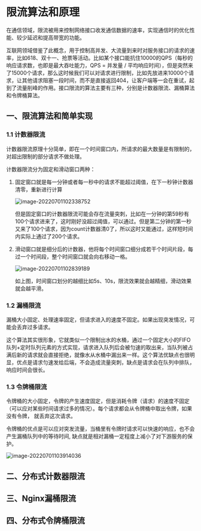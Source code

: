 # 限流算法和原理

在通信领域，限流被用来控制网络接口收发通信数据的速率，实现通信时的优化性能、较少延迟和提高带宽的功能。

互联网领域借鉴了此概念，用于控制高并发、大流量到来时对服务接口的请求的速率，比如618、双十一、抢票等活动。比如某个接口能抗住10000的QPS（每秒的响应请求数，也即是最大吞吐能力，QPS = 并发量 / 平均响应时间），但是突然来了15000个请求，那么这时候我们可以对请求进行限制，比如先放进来10000个请求，让其他请求阻塞一段时间，而不是直接返回404，让客户端等一会在重试，起到了流量削峰的作用。接口限流的算法主要有三种，分别是计数器限流、漏桶算法和令牌桶算法。

## 一、限流算法和简单实现

### 1.1 计数器限流

计数器限流原理十分简单，即在一个时间窗口内，所请求的最大数量是有限制的，对超出限制的部分请求不做处理。

计数器限流分为固定和滑动窗口两种：

1. 固定窗口就是每一分钟或者每一秒中的请求不能超过阈值，在下一秒钟计数器清零，重新进行计算

   ![image-20220701102338752](https://mypic-12138.oss-cn-beijing.aliyuncs.com/blog/picgo/image-20220701102338752.png)

   但是固定窗口的计数器限流可能会存在流量突刺，比如在一分钟的第59秒有100个请求进来了，这时刚好没超过阈值，可以通过。但是第二分钟的第一秒又来了100个请求，因为count计数器清0了，所以这时又能通过，这样短时间内实际上通过了200个请求。

2. 滑动窗口就是细分后的计数器，他将每个时间窗口细分成若干个时间片段，每过一个时间段，整个时间窗口就会向右移动一格。

   ![image-20220701102839189](https://mypic-12138.oss-cn-beijing.aliyuncs.com/blog/picgo/image-20220701102839189.png)

   如上图，时间窗口划分的越细比如5s、10s，限流效果就会越精细，滑动效果就会越平滑。

### 1.2 漏桶限流

漏桶大小固定、处理速率固定，但请求进入的速度不固定。如果出现突发情况，可能会丢弃过多请求。

这个算法其实很形象，它就类似一个限制出水的水桶，通过一个固定大小的FIFO队列+定时队列元素的方式实现，请求进入队列后会被匀速的取出来，当队列被占满后新的请求就会直接拒绝，就像水从水桶中漏出来一样。这个算法优缺点也很明显，优点是请求匀速发给后端，不会造成流量突刺，缺点是请求会在队列中排队，响应时间会很长。



### 1.3 令牌桶限流

令牌桶的大小固定，令牌的产生速度固定，但是消耗令牌（请求）的速度不固定（可以应对某些时间请求过多的情况）。每个请求都会从令牌桶中取出令牌，如果没有令牌， 就丢弃这次请求。

令牌桶的优点是可以应对突发流量，当桶里有令牌时请求可以快速的响应，也不会产生漏桶队列中的等待时间, 缺点就是相对漏桶一定程度上减小了对下游服务的保护。

![image-20220701103914036](https://mypic-12138.oss-cn-beijing.aliyuncs.com/blog/picgo/image-20220701103914036.png)

## 二、分布式计数器限流



## 三、Nginx漏桶限流



## 四、分布式令牌桶限流

